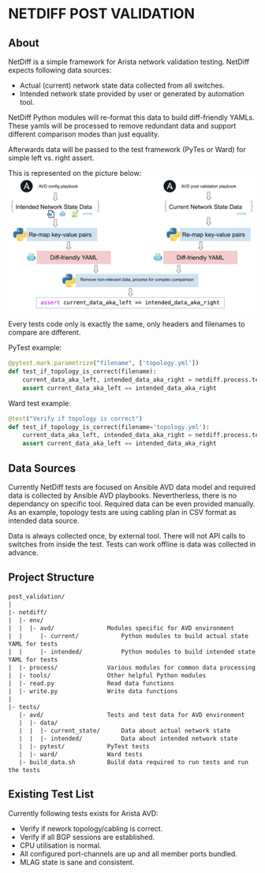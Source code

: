 # NETDIFF POST VALIDATION

## About

NetDiff is a simple framework for Arista network validation testing.
NetDiff expects following data sources:

- Actual (current) network state data collected from all switches.
- Intended network state provided by user or generated by automation tool.

NetDiff Python modules will re-format this data to build diff-friendly YAMLs.
These yamls will be processed to remove redundant data and support different comparison modes than just equality.

Afterwards data will be passed to the test framework (PyTes or Ward) for simple left vs. right assert.

This is represented on the picture below:
![How it works](media/2020-03-27-12-41-56.png)

Every tests code only is exactly the same, only headers and filenames to compare are different.

PyTest example:

```python
@pytest.mark.parametrize("filename", ['topology.yml'])
def test_if_topology_is_correct(filename):
    current_data_aka_left, intended_data_aka_right = netdiff.process.test_data.for_yaml_diff(filename)
    assert current_data_aka_left == intended_data_aka_right
```

Ward test example:

```python
@test("Verify if topology is correct")
def test_if_topology_is_correct(filename='topology.yml'):
    current_data_aka_left, intended_data_aka_right = netdiff.process.test_data.for_yaml_diff(filename)
    assert current_data_aka_left == intended_data_aka_right
```

## Data Sources

Currently NetDiff tests are focused on Ansible AVD data model and required data is collected by Ansible AVD playbooks. Nevertherless, there is no dependancy on specific tool. Required data can be even provided manually. As an example, topology tests are using cabling plan in CSV format as intended data source.

Data is always collected once, by external tool. There will not API calls to switches from inside the test. Tests can work offline is data was collected in advance.

## Project Structure

```text
post_validation/
|
|- netdiff/
|  |- env/
|  |  |- avd/               Modules specific for AVD environment
|  |     |- current/            Python modules to build actual state YAML for tests
|  |     |- intended/           Python modules to build intended state YAML for tests
|  |- process/              Various modules for common data processing
|  |- tools/                Other helpful Python modules
|  |- read.py               Read data functions
|  |- write.py              Write data functions
|
|- tests/
   |- avd/                  Tests and test data for AVD environment
   |  |- data/
   |  |  |- current_state/      Data about actual network state
   |  |  |- intended/           Data about intended network state
   |  |- pytest/            PyTest tests
   |  |- ward/              Ward tests
   |- build_data.sh         Build data required to run tests and run the tests
```

## Existing Test List

Currently following tests exists for Arista AVD:

- Verify if nework topology/cabling is correct.
- Verify if all BGP sessions are established.
- CPU utilisation is normal.
- All configured port-channels are up and all member ports bundled.
- MLAG state is sane and consistent.

